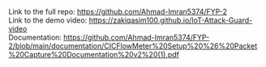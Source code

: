 Link to the full repo: https://github.com/Ahmad-Imran5374/FYP-2  
Link to the demo video: https://zakiqasim100.github.io/IoT-Attack-Guard-video  
Documentation: https://github.com/Ahmad-Imran5374/FYP-2/blob/main/documentation/CICFlowMeter%20Setup%20%26%20Packet%20Capture%20Documentation%20v2%20(1).pdf  
